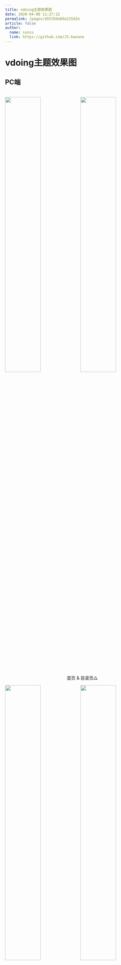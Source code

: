```yaml
---
title: vdoing主题效果图
date: 2020-04-08 11:27:22
permalink: /pages/d557b9a89a215d2e
article: false
author: 
  name: sunss
  link: https://github.com/JS-banana
---
```


# vdoing主题效果图

## PC端

<br/>
<img src="https://cdn.jsdelivr.net/gh/sunss/image_store/blog/20200408125410.png" style="width:48%;"/>
<img src="https://cdn.jsdelivr.net/gh/sunss/image_store/blog/20200408120138.png"  style="width:48%;" />
<p align="center">首页 & 目录页△</p>
<img src="https://cdn.jsdelivr.net/gh/sunss/image_store/blog/20200408120144.png"  style="width:48%;" />
<img src="https://cdn.jsdelivr.net/gh/sunss/image_store/blog/20200408120145.png"  style="width:48%;" />
<p align="center">文章详情页 & 时间轴页△</p>

## 首页个性化大图

<br/>
<img src="https://cdn.jsdelivr.net/gh/sunss/image_store/blog/20200408125412.png" />
<p align="center">首页个性化大图△</p>

## 深色模式和阅读模式

<br/>
<img src="https://cdn.jsdelivr.net/gh/sunss/image_store/blog/20200408125408.png"  style="width:48%;" />
<img src="https://cdn.jsdelivr.net/gh/sunss/image_store/blog/20200408120139.png"  style="width:48%;" />
<p align="center">深色模式△</p>
<img src="https://cdn.jsdelivr.net/gh/sunss/image_store/blog/20200408125409.png"  style="width:48%;" />
<img src="https://cdn.jsdelivr.net/gh/sunss/image_store/blog/20200408120143.png"  style="width:48%;" />
<p align="center">阅读模式△</p>

## 移动端

<br/>
<img src="https://cdn.jsdelivr.net/gh/sunss/image_store/blog/20200408120606.png" style="width:24%;" />
<img src="https://cdn.jsdelivr.net/gh/sunss/image_store/blog/20200408120147.png" style="width:24%;" />
<img src="https://cdn.jsdelivr.net/gh/sunss/image_store/blog/20200408120148.png" style="width:24%;" />
<img src="https://cdn.jsdelivr.net/gh/sunss/image_store/blog/20200408130831.png" style="width:24%;" />
<p align="center">移动端效果△</p>

<style scoped>
    /* .content__default img{border: 1px solid #ccc;} */
</style>

